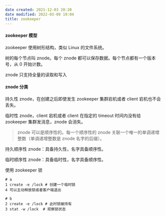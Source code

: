 ```yaml
---
date created: 2021-12-03 20:20
date modified: 2022-03-09 19:04
title: zookeeper
---
```

#### zookeeper 模型

zookeeper 使用树形结构，类似 Linux 的文件系统。

树的每个节点叫 znode。每个 znode 都可以保存数据。每个节点都有一个版本号，从 0 开始计数。

znode 只支持全量的读取和写入

#### znode 分类

持久性 znode，在创建之后即使发生 zookeeper 集群宕机或者 client 宕机也不会丢失。

临时性 znode，client 宕机或者 client 在指定的 timeout 时间内没有给 zookeeper 集群发消息，znode 会消失。

> znode 可以是顺序性的。每一个顺序性的 znode 关联一个唯一的单调递增整数（单调递增整数是 znode 名字的后缀）。

持久顺序性 znode：具备持久性，名字具备顺序性。

临时顺序性 znode：具备临时性，名字具备顺序性。



使用 zookeeper 锁

```
# a
1 create -e /lock # 创建一个临时锁
4 可以主动释放锁或者客户端退出

# b
2 create -e /lock # 此时锁被持有
3 stat -w /lock  # 观察锁状态
```


